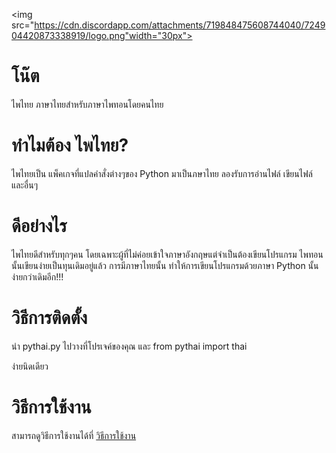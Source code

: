 <img src="https://cdn.discordapp.com/attachments/719848475608744040/724904420873338919/logo.png"width="30px">
 
 
 
# โน๊ต
ไพไทย ภาษาไทยสำหรับภาษาไพทอนโดยคนไทย

# ทำไมต้อง ไพไทย?
ไพไทยเป็น แพ็คเกจที่แปลคำสั่งต่างๆของ Python มาเป็นภษาไทย
ลองรับการอ่านไฟล์ เขียนไฟล์ และอื่นๆ

# ดีอย่างไร
ไพไทยดีสำหรับทุกๆคน โดยเฉพาะผู้ที่ไม่ค่อยเข้าใจภาษาอังกฤษแต่จำเป็นต้องเขียนโปรแกรม
ไพทอนนั้นเขียนง่ายเป็นทุนเดิมอยู่แล้ว
การมีภาษาไทยนั้น ทำให้การเขียนโปรแกรมด้วยภาษา Python นั้น ง่ายกว่าเดิมอีก!!!

# วิธีการติดตั้ง
นำ pythai.py ไปวางที่โปรเจค์ของคุณ
และ from pythai import thai

ง่ายนิดเดียว

# วิธีการใช้งาน
สามารถดูวิธีการใช้งานได้ที่ [วิธีการใช้งาน](https://github.com/kidJaNateTH/Pythai/wiki/.%E0%B8%AB%E0%B8%99%E0%B9%89%E0%B8%B2%E0%B8%AB%E0%B8%A5%E0%B8%B1%E0%B8%81.)
